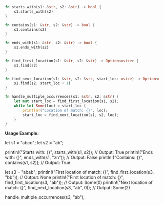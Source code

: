 ```rust
fn starts_with(s1: &str, s2: &str) -> bool {
    s1.starts_with(s2)
}

fn contains(s1: &str, s2: &str) -> bool {
    s1.contains(s2)
}

fn ends_with(s1: &str, s2: &str) -> bool {
    s1.ends_with(s2)
}

fn find_first_location(s1: &str, s2: &str) -> Option<usize> {
    s1.find(s2)
}

fn find_next_location(s1: &str, s2: &str, start_loc: usize) -> Option<usize> {
    s1.find(s2, start_loc + 1)
}

fn handle_multiple_occurrences(s1: &str, s2: &str) {
    let mut start_loc = find_first_location(s1, s2);
    while let Some(loc) = start_loc {
        println!("Location of match: {}", loc);
        start_loc = find_next_location(s1, s2, loc);
    }
}
```

**Usage Example:**

let s1 = "abcd";
let s2 = "ab";

println!("Starts with: {}", starts_with(s1, s2)); // Output: True
println!("Ends with: {}", ends_with(s1, "zn")); // Output: False
println!("Contains: {}", contains(s1, s2)); // Output: True

let s3 = "abab";
println!("First location of match: {}", find_first_location(s3, "bb")); // Output: None
println!("First location of match: {}", find_first_location(s3, "ab")); // Output: Some(0)
println!("Next location of match: {}", find_next_location(s3, "ab", 0)); // Output: Some(2)

handle_multiple_occurrences(s3, "ab");
